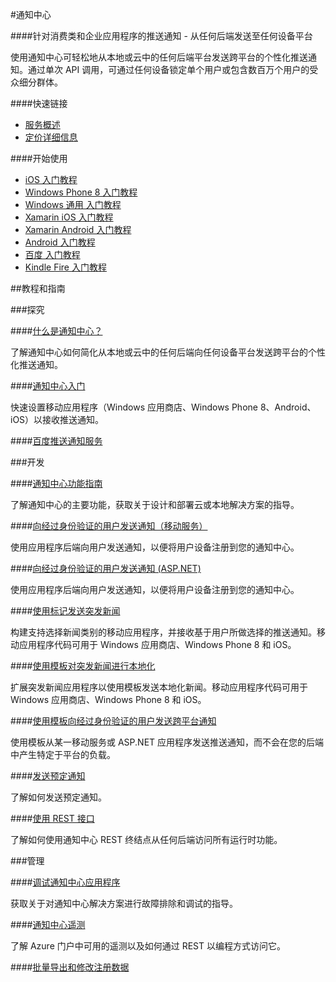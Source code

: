 <properties linkid="dev-net-Notification-Hubs" urlDisplayName="Windows Azure Notification Hubs" pageTitle="通知中心 - Azure 微软云" metaKeywords="Notification Hubs,通知中心,跨平台,Xamarin iOS,Xamarin Android,推送通知,百度推送,突发新闻" description="针对消费类和企业应用程序的推送通知 - 从任何后端发送至任何设备平台。使用通知中心可轻松地从本地或云中的任何后端平台发送跨平台的个性化推送通知。通过单次 API 调用，可通过任何设备锁定单个用户或包含数百万个用户的受众细分群体。" metaCanonical="" services="Notification Hubs" documentationCenter="Services" title="Push notifications for consumer and enterprise apps—from any backend to any device platform" authors="" solutions="" manager="" editor="" />
<tags ms.service="Notification Hubs"
    ms.date="11/28/2014"
    wacn.date="04/11/2015"
    />


#通知中心

####针对消费类和企业应用程序的推送通知 - 从任何后端发送至任何设备平台

使用通知中心可轻松地从本地或云中的任何后端平台发送跨平台的个性化推送通知。通过单次 API 调用，可通过任何设备锁定单个用户或包含数百万个用户的受众细分群体。

####快速链接

-   [服务概述](/home/features/notification-hubs/)
-   [定价详细信息](/pricing/details/notification-hubs/)


####开始使用

-   [iOS 入门教程][iOS getstarted]
-   [Windows Phone 8 入门教程][WP8 getstarted]
-   [Windows 通用 入门教程][Windows getstarted]
-   [Xamarin iOS 入门教程][Xamarin.iOS getstarted]
-   [Xamarin Android 入门教程][Xamarin.Android getstarted]
-   [Android 入门教程][Android getstarted]
-   [百度 入门教程][baidu getstarted]
-   [Kindle Fire 入门教程][Kindle getstarted]



##教程和指南

###探究

####[什么是通知中心？](http://msdn.microsoft.com/zh-cn/library/jj927170.aspx)

了解通知中心如何简化从本地或云中的任何后端向任何设备平台发送跨平台的个性化推送通知。

####[通知中心入门](/zh-cn/documentation/articles/notification-hubs-windows-store-dotnet-get-started/)

快速设置移动应用程序（Windows 应用商店、Windows Phone 8、Android、iOS）以接收推送通知。

####[百度推送通知服务](/zh-cn/documentation/articles/notification-hubs-baidu-get-started/)

###开发

####[通知中心功能指南](http://msdn.microsoft.com/zh-cn/library/jj891130.aspx)

了解通知中心的主要功能，获取关于设计和部署云或本地解决方案的指导。

####[向经过身份验证的用户发送通知（移动服务）](zh-cn/documentation/articles/mobile-services-dotnet-backend-windows-store-dotnet-push-notifications-app-users/)

使用应用程序后端向用户发送通知，以便将用户设备注册到您的通知中心。

####[向经过身份验证的用户发送通知 (ASP.NET)](/zh-cn/documentation/articles/notification-hubs-aspnet-backend-windows-dotnet-notify-users/)

使用应用程序后端向用户发送通知，以便将用户设备注册到您的通知中心。

####[使用标记发送突发新闻](/zh-cn/documentation/articles/notification-hubs-windows-store-dotnet-send-breaking-news/)

构建支持选择新闻类别的移动应用程序，并接收基于用户所做选择的推送通知。移动应用程序代码可用于 Windows 应用商店、Windows Phone 8 和 iOS。

####[使用模板对突发新闻进行本地化](/zh-cn/documentation/articles/notification-hubs-windows-store-dotnet-send-localized-breaking-news/)

扩展突发新闻应用程序以使用模板发送本地化新闻。移动应用程序代码可用于 Windows 应用商店、Windows Phone 8 和 iOS。

####[使用模板向经过身份验证的用户发送跨平台通知](/zh-cn/documentation/articles/notification-hubs-aspnet-cross-platform-notify-users/)

使用模板从某一移动服务或 ASP.NET 应用程序发送推送通知，而不会在您的后端中产生特定于平台的负载。

####[发送预定通知](http://msdn.microsoft.com/zh-cn/library/azure/dn790626.aspx)

了解如何发送预定通知。

####[使用 REST 接口](http://msdn.microsoft.com/zh-cn/library/azure/dn530746.aspx)

了解如何使用通知中心 REST 终结点从任何后端访问所有运行时功能。

###管理

####[调试通知中心应用程序](http://msdn.microsoft.com/zh-cn/library/dn530751.aspx)

获取关于对通知中心解决方案进行故障排除和调试的指导。

####[通知中心遥测](http://msdn.microsoft.com/zh-cn/library/dn458821.aspx)

了解 Azure 门户中可用的遥测以及如何通过 REST 以编程方式访问它。

####[批量导出和修改注册数据](http://msdn.microsoft.com/zh-cn/library/azure/dn790624.aspx)




<!--------- Links ---------->


[iOS getstarted]:/zh-cn/documentation/articles/notification-hubs-ios-get-started/
[WP8 getstarted]:/zh-cn/documentation/articles/notification-hubs-windows-phone-get-started/
[Windows getstarted]:/zh-cn/documentation/articles/notification-hubs-windows-store-dotnet-get-started/
[Xamarin.iOS getstarted]:/zh-cn/documentation/articles/partner-xamarin-notification-hubs-ios-get-started/
[Xamarin.Android getstarted]:/zh-cn/documentation/articles/partner-xamarin-notification-hubs-android-get-started/
[Android getstarted]:/zh-cn/documentation/articles/notification-hubs-android-get-started/
[baidu getstarted]:/zh-cn/documentation/articles/notification-hubs-baidu-get-started/
[Kindle getstarted]:/zh-cn/documentation/articles/notification-hubs-kindle-get-started/
[Chrome getstarted]:/zh-cn/documentation/articles/notification-hubs-chrome-get-started/
[Safari getstarted]:/zh-cn/documentation/articles/notification-hubs-safari-get-started/